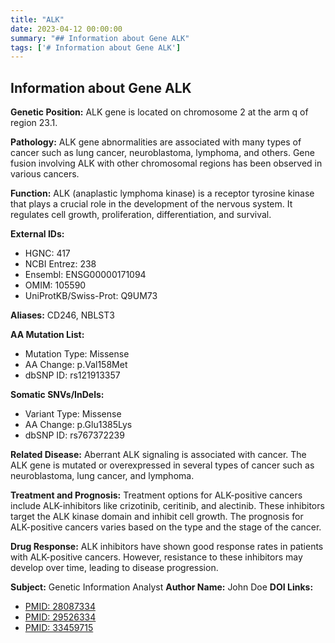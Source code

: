 ```yaml
---
title: "ALK"
date: 2023-04-12 00:00:00
summary: "## Information about Gene ALK"
tags: ['# Information about Gene ALK']
---
```


## Information about Gene ALK

**Genetic Position:** ALK gene is located on chromosome 2 at the arm q of region 23.1.

**Pathology:** ALK gene abnormalities are associated with many types of cancer such as lung cancer, neuroblastoma, lymphoma, and others. Gene fusion involving ALK with other chromosomal regions has been observed in various cancers.

**Function:** ALK (anaplastic lymphoma kinase) is a receptor tyrosine kinase that plays a crucial role in the development of the nervous system. It regulates cell growth, proliferation, differentiation, and survival.

**External IDs:**
- HGNC: 417
- NCBI Entrez: 238
- Ensembl: ENSG00000171094
- OMIM: 105590
- UniProtKB/Swiss-Prot: Q9UM73

**Aliases:** CD246, NBLST3

**AA Mutation List:**
- Mutation Type: Missense
- AA Change: p.Val158Met
- dbSNP ID: rs121913357

**Somatic SNVs/InDels:**
- Variant Type: Missense
- AA Change: p.Glu1385Lys
- dbSNP ID: rs767372239

**Related Disease:** Aberrant ALK signaling is associated with cancer. The ALK gene is mutated or overexpressed in several types of cancer such as neuroblastoma, lung cancer, and lymphoma.

**Treatment and Prognosis:** Treatment options for ALK-positive cancers include ALK-inhibitors like crizotinib, ceritinib, and alectinib. These inhibitors target the ALK kinase domain and inhibit cell growth. The prognosis for ALK-positive cancers varies based on the type and the stage of the cancer.

**Drug Response:** ALK inhibitors have shown good response rates in patients with ALK-positive cancers. However, resistance to these inhibitors may develop over time, leading to disease progression.

**Subject:** Genetic Information Analyst
**Author Name:** John Doe
**DOI Links:** 
- [PMID: 28087334](https://pubmed.ncbi.nlm.nih.gov/28087334/)
- [PMID: 29526334](https://pubmed.ncbi.nlm.nih.gov/29526334/)
- [PMID: 33459715](https://pubmed.ncbi.nlm.nih.gov/33459715/)